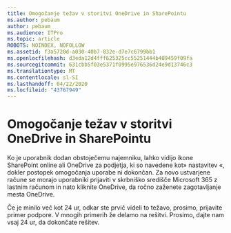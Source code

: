 ```yaml
---
title: Omogočanje težav v storitvi OneDrive in SharePointu
ms.author: pebaum
author: pebaum
ms.audience: ITPro
ms.topic: article
ROBOTS: NOINDEX, NOFOLLOW
ms.assetid: f3a5720d-a030-40b7-832e-d7e7c6799bb1
ms.openlocfilehash: d3eda12d4fff625325cc55251444b489459f09fa
ms.sourcegitcommit: 631cbb5f03e5371f0995e976536d24e9d13746c3
ms.translationtype: MT
ms.contentlocale: sl-SI
ms.lasthandoff: 04/22/2020
ms.locfileid: "43767949"
---
```

# <a name="provisioning-issues-in-onedrive-and-sharepoint"></a>Omogočanje težav v storitvi OneDrive in SharePointu

Ko je uporabnik dodan obstoječemu najemniku, lahko vidijo ikone SharePoint online ali OneDrive za podjetja, ki so navedene kot» nastavitev «, dokler postopek omogočanja uporabe ni dokončan. Za novo ustvarjene račune se morajo uporabniki prijaviti v skrbniško središče Microsoft 365 z lastnim računom in nato kliknite OneDrive, da ročno zaženete zagotavljanje mesta OneDrive.
  
Če je minilo več kot 24 ur, odkar ste prvič videli to težavo, prosimo, prijavite primer podpore. V mnogih primerih že delamo na rešitvi. Prosimo, dajte nam vsaj 24 ur, da dokončate rešitev.
  